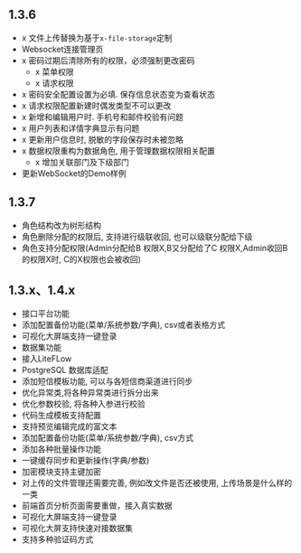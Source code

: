 ## 1.3.6
- x 文件上传替换为基于`x-file-storage`定制
- Websocket连接管理页
- x 密码过期后清除所有的权限，必须强制更改密码
  - x 菜单权限
  - x 请求权限
- x 密码安全配置设置为必填. 保存信息状态变为查看状态
- x 请求权限配置新建时偶发类型不可以更改
- x 新增和编辑用户时. 手机号和邮件校验有问题
- x 用户列表和详情字典显示有问题
- x 更新用户信息时, 脱敏的字段保存时未被忽略
- x 数据权限重构为数据角色, 用于管理数据权限相关配置
  - x 增加关联部门及下级部门
- 更新WebSocket的Demo样例

## 1.3.7
- 角色结构改为树形结构
- 角色删除分配的权限后, 支持进行级联收回, 也可以级联分配给下级
- 角色支持分配权限(Admin分配给B 权限X,B又分配给了C 权限X,Admin收回B的权限X时, C的X权限也会被收回)
## 1.3.x、1.4.x
- 接口平台功能
- 添加配置备份功能(菜单/系统参数/字典), csv或者表格方式
- 可视化大屏端支持一键登录
- 数据集功能
- 接入LiteFLow
- PostgreSQL 数据库适配
- 添加短信模板功能, 可以与各短信商渠道进行同步
- 优化异常类,将各种异常类进行拆分出来
- 优化参数校验, 将各种入参进行校验
- 代码生成模板支持配置
- 支持预览编辑完成的富文本
- 添加配置备份功能(菜单/系统参数/字典), csv方式
- 添加各种批量操作功能
- 一键缓存同步和更新操作(字典/参数)
- 加密模块支持主键加密
- 对上传的文件管理还需要完善, 例如改文件是否还被使用, 上传场景是什么样的一类
- 前端首页分析页面需要重做，接入真实数据
- 可视化大屏端支持一键登录
- 可视化大屏支持快速对接数据集
- 支持多种验证码方式
